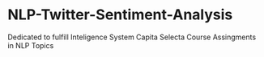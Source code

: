 # NLP-Twitter-Sentiment-Analysis
Dedicated to fulfill Inteligence System Capita Selecta Course Assingments in NLP Topics
